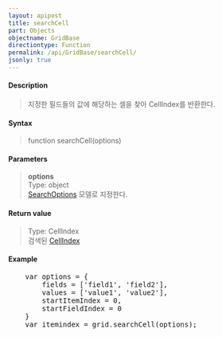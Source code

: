 ```yaml
---
layout: apipost
title: searchCell
part: Objects
objectname: GridBase
directiontype: Function
permalink: /api/GridBase/searchCell/
jsonly: true
---
```



#### Description

> 지정한 필드들의 값에 해당하는 셀을 찾아 CellIndex를 반환한다.  

#### Syntax

> function searchCell(options)

#### Parameters

> **options**  
> Type: object  
> [SearchOptions](/api/types/SearchOptions/) 모델로 지정한다.

#### Return value

> Type: CellIndex  
> 검색된 [CellIndex](/api/types/CellIndex/) 

#### Example

<pre class="prettyprint">
    var options = {
        fields = ['field1', 'field2'],
        values = ['value1', 'value2'],
        startItemIndex = 0,
        startFieldIndex = 0
    }
    var itemindex = grid.searchCell(options);
</pre>

